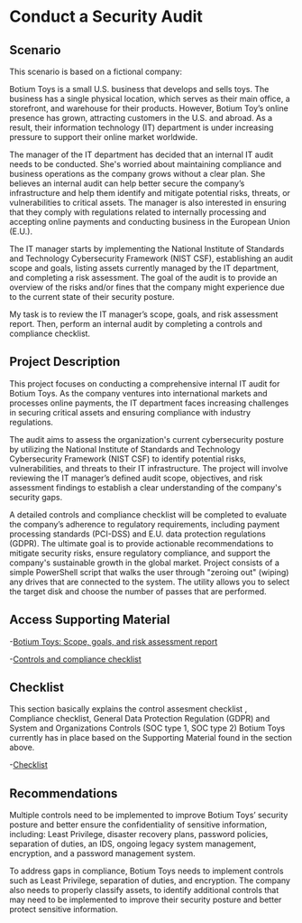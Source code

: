 <h1>Conduct a Security Audit</h1>

<h2>Scenario</h2>

 This scenario is based on a fictional company:

Botium Toys is a small U.S. business that develops and sells toys. The business has a single physical location, which serves as their main office, a storefront, and warehouse for their products. However, Botium Toy’s online presence has grown, attracting customers in the U.S. and abroad. As a result, their information technology (IT) department is under increasing pressure to support their online market worldwide. 

The manager of the IT department has decided that an internal IT audit needs to be conducted. She's worried about maintaining compliance and business operations as the company grows without a clear plan. She believes an internal audit can help better secure the company’s infrastructure and help them identify and mitigate potential risks, threats, or vulnerabilities to critical assets. The manager is also interested in ensuring that they comply with regulations related to internally processing and accepting online payments and conducting business in the European Union (E.U.).   

The IT manager starts by implementing the National Institute of Standards and Technology Cybersecurity Framework (NIST CSF), establishing an audit scope and goals, listing assets currently managed by the IT department, and completing a risk assessment. The goal of the audit is to provide an overview of the risks and/or fines that the company might experience due to the current state of their security posture.

My task is to review the IT manager’s scope, goals, and risk assessment report. Then, perform an internal audit by completing a controls and compliance checklist.

<h2>Project Description</h2>

This project focuses on conducting a comprehensive internal IT audit for Botium Toys. As the company ventures into international markets and processes online payments, the IT department faces increasing challenges in securing critical assets and ensuring compliance with industry regulations.

The audit aims to assess the organization's current cybersecurity posture by utilizing the National Institute of Standards and Technology Cybersecurity Framework (NIST CSF) to identify potential risks, vulnerabilities, and threats to their IT infrastructure. The project will involve reviewing the IT manager’s defined audit scope, objectives, and risk assessment findings to establish a clear understanding of the company's security gaps.

A detailed controls and compliance checklist will be completed to evaluate the company’s adherence to regulatory requirements, including payment processing standards (PCI-DSS) and E.U. data protection regulations (GDPR). The ultimate goal is to provide actionable recommendations to mitigate security risks, ensure regulatory compliance, and support the company's sustainable growth in the global market.
Project consists of a simple PowerShell script that walks the user through "zeroing out" (wiping) any drives that are connected to the system. The utility allows you to select the target disk and choose the number of passes that are performed. 

<h2>Access Supporting Material</h2>

-[Botium Toys: Scope, goals, and risk assessment report](https://docs.google.com/document/d/1s2u_RuhRAI40JSh-eZHvaFsV1ZMxcNSWXifHDTOsgFc/template/preview#heading=h.evidx83t54sc)

-[Controls and compliance checklist](https://docs.google.com/document/d/1yxX2kGoCXEGdBsucxjELS614t9vfC_snhgmFFtsZ4fI/edit?usp=sharing)




<h2>Checklist</h2>

This section basically explains the control assesment checklist , Compliance checklist, General Data Protection Regulation (GDPR) and System and Organizations Controls (SOC type 1, SOC type 2) Botium Toys currently has in place based on the Supporting Material found in the section above.


-[Checklist](https://docs.google.com/document/d/1dn33WrUjm3c4mbB3G8C1Q3_Wr0Td075rL2j7LgxWWd0/edit?tab=t.0)

<h2>Recommendations</h2>
Multiple controls need to be implemented to improve Botium Toys’ security posture and better ensure the confidentiality of sensitive information, including: Least Privilege, disaster recovery plans, password policies, separation of duties, an IDS, ongoing legacy system management, encryption, and a password management system.

To address gaps in compliance, Botium Toys needs to implement controls such as Least Privilege, separation of duties, and encryption. The company also needs to properly classify assets, to identify additional controls that may need to be implemented to improve their security posture and better protect sensitive information.

